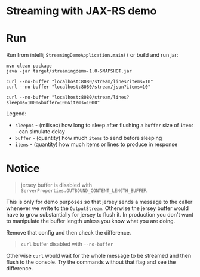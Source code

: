 # Streaming with JAX-RS demo

# Run

Run from intellij `StreamingDemoApplication.main()` or build and run jar:

    mvn clean package 
    java -jar target/streamingdemo-1.0-SNAPSHOT.jar

    curl --no-buffer "localhost:8080/stream/lines?items=10" 
    curl --no-buffer "localhost:8080/stream/json?items=10" 
    
    curl --no-buffer "localhost:8080/stream/lines?sleepms=1000&buffer=100&items=1000" 
    
Legend:

* `sleepms` - (milisec) how long to sleep after flushing a `buffer` size of `items` - can simulate delay
* `buffer`  - (quantity) how much `items` to send before sleeping
* `items`   - (quantity) how much items or lines to produce in response
    
# Notice

> jersey buffer is disabled with `ServerProperties.OUTBOUND_CONTENT_LENGTH_BUFFER` 

This is only for demo purposes so that jersey sends a message to the caller whenever we write to the `OutputStream`.
Otherwise the jersey buffer would have to grow substantially for jersey to flush it.
In production you don't want to manipulate the buffer length unless you know what you are doing.

Remove that config and then check the difference.
   
> `curl` buffer disabled with `--no-buffer`

Otherwise `curl` would wait for the whole message to be streamed and then flush to the console.
Try the commands without that flag and see the difference.

